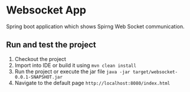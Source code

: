 # Websocket App

Spring boot application which shows Spirng Web Socket communication.

## Run and test the project
1. Checkout the project
2. Import into IDE or build it using `mvn clean install`
3. Run the project or execute the jar file `java -jar target/websocket-0.0.1-SNAPSHOT.jar`
4. Navigate to the default page `http://localhost:8080/index.html`
